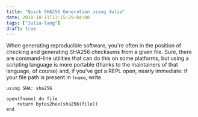```yaml
---
title: "Quick SHA256 Generation using Julia"
date: 2018-10-11T13:15:29-04:00
tags: ["Julia-lang"]
draft: true
---
```


When generating reproducible software, you're often in the position of checking and generating SHA256 checksums from a given file.
Sure, there are command-line utilities that can do this on some platforms, but using a scripting language is more portable (thanks to the maintainers of that language, of course) and, if you've got a REPL open, nearly immediate: if your file path is present in `fname`, write

```
using SHA: sha256

open(fname) do file
    return bytes2hex(sha256(file))
end
```
